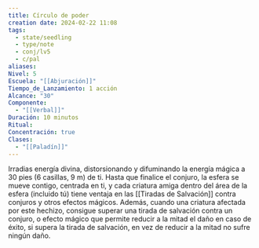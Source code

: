 ```yaml
---
title: Círculo de poder
creation date: 2024-02-22 11:08
tags:
  - state/seedling
  - type/note
  - conj/lv5
  - c/pal
aliases: 
Nivel: 5
Escuela: "[[Abjuración]]"
Tiempo_de_Lanzamiento: 1 acción
Alcance: "30"
Componente:
  - "[[Verbal]]"
Duración: 10 minutos
Ritual: 
Concentración: true
Clases:
  - "[[Paladín]]"
---
```

Irradias energía divina, distorsionando y difuminando la energía mágica a 30 pies (6 casillas, 9 m) de ti. Hasta que finalice el conjuro, la esfera se mueve contigo, centrada en ti, y cada criatura amiga dentro del área de la esfera (incluido tú) tiene ventaja en las [[Tiradas de Salvación]] contra conjuros y otros efectos mágicos. Además, cuando una criatura afectada por este hechizo, consigue superar una tirada de salvación contra un conjuro, o efecto mágico que permite reducir a la mitad el daño en caso de éxito, si supera la tirada de salvación, en vez de reducir a la mitad no sufre ningún daño.